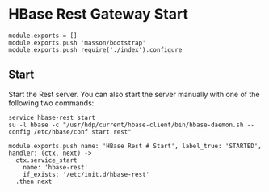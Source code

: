 
# HBase Rest Gateway Start

    module.exports = []
    module.exports.push 'masson/bootstrap'
    module.exports.push require('./index').configure

## Start

Start the Rest server. You can also start the server manually with one of the
following two commands:

```
service hbase-rest start
su -l hbase -c "/usr/hdp/current/hbase-client/bin/hbase-daemon.sh --config /etc/hbase/conf start rest"
```

    module.exports.push name: 'HBase Rest # Start', label_true: 'STARTED', handler: (ctx, next) ->
      ctx.service_start
        name: 'hbase-rest'
        if_exists: '/etc/init.d/hbase-rest'
      .then next

